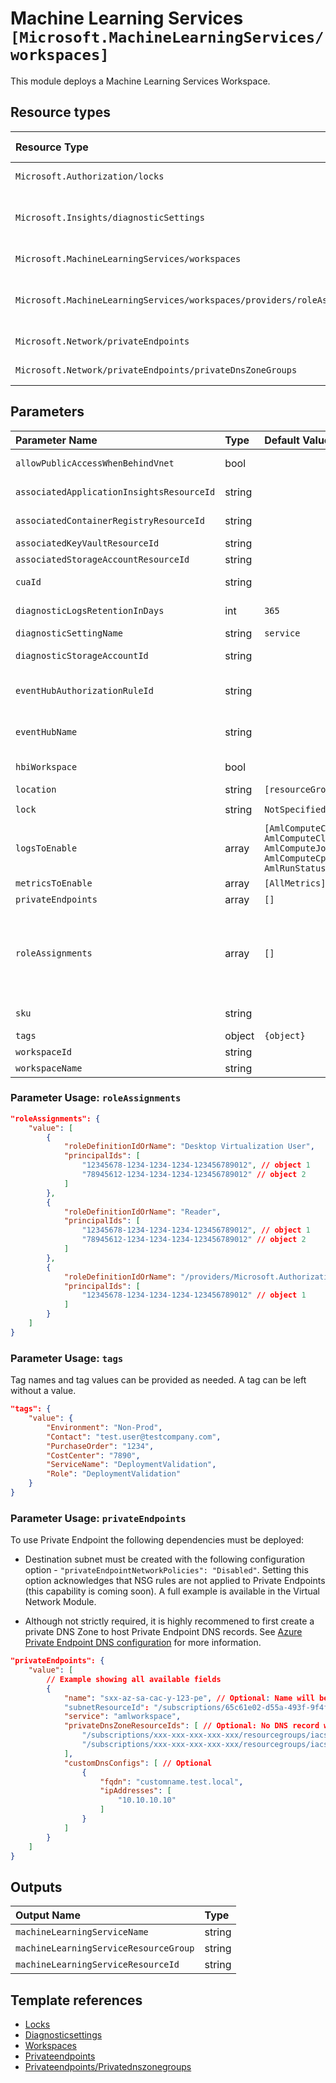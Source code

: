 # Machine Learning Services `[Microsoft.MachineLearningServices/workspaces]`

This module deploys a Machine Learning Services Workspace.

## Resource types

| Resource Type                                                            | Api Version        |
| :----------------------------------------------------------------------- | :----------------- |
| `Microsoft.Authorization/locks`                                          | 2016-09-01         |
| `Microsoft.Insights/diagnosticSettings`                                  | 2017-05-01-preview |
| `Microsoft.MachineLearningServices/workspaces`                           | 2021-04-01         |
| `Microsoft.MachineLearningServices/workspaces/providers/roleAssignments` | 2021-04-01-preview |
| `Microsoft.Network/privateEndpoints`                                     | 2021-05-01         |
| `Microsoft.Network/privateEndpoints/privateDnsZoneGroups`                | 2021-02-01         |

## Parameters

| Parameter Name                            | Type   | Default Value                                                                                                                     | Possible Values                                                                                                                   | Description                                                                                                                                                                                                                                                                                                                                                                                                    |
| :---------------------------------------- | :----- | :-------------------------------------------------------------------------------------------------------------------------------- | :-------------------------------------------------------------------------------------------------------------------------------- | :------------------------------------------------------------------------------------------------------------------------------------------------------------------------------------------------------------------------------------------------------------------------------------------------------------------------------------------------------------------------------------------------------------- |
| `allowPublicAccessWhenBehindVnet`         | bool   |                                                                                                                                   |                                                                                                                                   | Optional. The flag to indicate whether to allow public access when behind VNet.                                                                                                                                                                                                                                                                                                                                |
| `associatedApplicationInsightsResourceId` | string |                                                                                                                                   |                                                                                                                                   | Required. The resource id of the associated Application Insights.                                                                                                                                                                                                                                                                                                                                              |
| `associatedContainerRegistryResourceId`   | string |                                                                                                                                   |                                                                                                                                   | Optional. The resource id of the associated Container Registry.                                                                                                                                                                                                                                                                                                                                                |
| `associatedKeyVaultResourceId`            | string |                                                                                                                                   |                                                                                                                                   | Required. The resource id of the associated Key Vault.                                                                                                                                                                                                                                                                                                                                                         |
| `associatedStorageAccountResourceId`      | string |                                                                                                                                   |                                                                                                                                   | Required. The resource id of the associated Storage Account.                                                                                                                                                                                                                                                                                                                                                   |
| `cuaId`                                   | string |                                                                                                                                   |                                                                                                                                   | Optional. Customer Usage Attribution id (GUID). This GUID must be previously registered                                                                                                                                                                                                                                                                                                                        |
| `diagnosticLogsRetentionInDays`           | int    | `365`                                                                                                                             |                                                                                                                                   | Optional. Specifies the number of days that logs will be kept for; a value of 0 will retain data indefinitely.                                                                                                                                                                                                                                                                                                 |
| `diagnosticSettingName`                   | string | `service`                                                                                                                         |                                                                                                                                   | Optional. The name of the Diagnostic setting.                                                                                                                                                                                                                                                                                                                                                                  |
| `diagnosticStorageAccountId`              | string |                                                                                                                                   |                                                                                                                                   | Optional. Resource identifier of the Diagnostic Storage Account.                                                                                                                                                                                                                                                                                                                                               |
| `eventHubAuthorizationRuleId`             | string |                                                                                                                                   |                                                                                                                                   | Optional. Resource ID of the event hub authorization rule for the Event Hubs namespace in which the event hub should be created or streamed to.                                                                                                                                                                                                                                                                |
| `eventHubName`                            | string |                                                                                                                                   |                                                                                                                                   | Optional. Name of the event hub within the namespace to which logs are streamed. Without this, an event hub is created for each log category.                                                                                                                                                                                                                                                                  |
| `hbiWorkspace`                            | bool   |                                                                                                                                   |                                                                                                                                   | Optional. The flag to signal HBI data in the workspace and reduce diagnostic data collected by the service.                                                                                                                                                                                                                                                                                                    |
| `location`                                | string | `[resourceGroup().location]`                                                                                                      |                                                                                                                                   | Optional. Location for all resources.                                                                                                                                                                                                                                                                                                                                                                          |
| `lock`                                    | string | `NotSpecified`                                                                                                                    | `[CanNotDelete, NotSpecified, ReadOnly]`                                                                                          | Optional. Specify the type of lock.                                                                                                                                                                                                                                                                                                                                                                            |
| `logsToEnable`                            | array  | `[AmlComputeClusterEvent, AmlComputeClusterNodeEvent, AmlComputeJobEvent, AmlComputeCpuGpuUtilization, AmlRunStatusChangedEvent]` | `[AmlComputeClusterEvent, AmlComputeClusterNodeEvent, AmlComputeJobEvent, AmlComputeCpuGpuUtilization, AmlRunStatusChangedEvent]` | Optional. The name of logs that will be streamed.                                                                                                                                                                                                                                                                                                                                                              |
| `metricsToEnable`                         | array  | `[AllMetrics]`                                                                                                                    | `[AllMetrics]`                                                                                                                    | Optional. The name of metrics that will be streamed.                                                                                                                                                                                                                                                                                                                                                           |
| `privateEndpoints`                        | array  | `[]`                                                                                                                              |                                                                                                                                   | Optional. Configuration Details for private endpoints.                                                                                                                                                                                                                                                                                                                                                         |
| `roleAssignments`                         | array  | `[]`                                                                                                                              |                                                                                                                                   | Optional. Array of role assignment objects that contain the 'roleDefinitionIdOrName' and 'principalId' to define RBAC role assignments on this resource. In the roleDefinitionIdOrName attribute, you can provide either the display name of the role definition, or its fully qualified ID in the following format: '/providers/Microsoft.Authorization/roleDefinitions/c2f4ef07-c644-48eb-af81-4b1b4947fb11' |
| `sku`                                     | string |                                                                                                                                   | `[Basic, Enterprise]`                                                                                                             | Required. Specifies the sku, also referred as 'edition' of the Azure Machine Learning workspace.                                                                                                                                                                                                                                                                                                               |
| `tags`                                    | object | `{object}`                                                                                                                        |                                                                                                                                   | Optional. Resource tags.                                                                                                                                                                                                                                                                                                                                                                                       |
| `workspaceId`                             | string |                                                                                                                                   |                                                                                                                                   | Optional. Resource identifier of Log Analytics.                                                                                                                                                                                                                                                                                                                                                                |
| `workspaceName`                           | string |                                                                                                                                   |                                                                                                                                   | Required. The name of the machine learning workspace.                                                                                                                                                                                                                                                                                                                                                          |

### Parameter Usage: `roleAssignments`

```json
"roleAssignments": {
    "value": [
        {
            "roleDefinitionIdOrName": "Desktop Virtualization User",
            "principalIds": [
                "12345678-1234-1234-1234-123456789012", // object 1
                "78945612-1234-1234-1234-123456789012" // object 2
            ]
        },
        {
            "roleDefinitionIdOrName": "Reader",
            "principalIds": [
                "12345678-1234-1234-1234-123456789012", // object 1
                "78945612-1234-1234-1234-123456789012" // object 2
            ]
        },
        {
            "roleDefinitionIdOrName": "/providers/Microsoft.Authorization/roleDefinitions/c2f4ef07-c644-48eb-af81-4b1b4947fb11",
            "principalIds": [
                "12345678-1234-1234-1234-123456789012" // object 1
            ]
        }
    ]
}
```

### Parameter Usage: `tags`

Tag names and tag values can be provided as needed. A tag can be left without a value.

```json
"tags": {
    "value": {
        "Environment": "Non-Prod",
        "Contact": "test.user@testcompany.com",
        "PurchaseOrder": "1234",
        "CostCenter": "7890",
        "ServiceName": "DeploymentValidation",
        "Role": "DeploymentValidation"
    }
}
```

### Parameter Usage: `privateEndpoints`

To use Private Endpoint the following dependencies must be deployed:

- Destination subnet must be created with the following configuration option - `"privateEndpointNetworkPolicies": "Disabled"`.  Setting this option acknowledges that NSG rules are not applied to Private Endpoints (this capability is coming soon). A full example is available in the Virtual Network Module.

- Although not strictly required, it is highly recommened to first create a private DNS Zone to host Private Endpoint DNS records. See [Azure Private Endpoint DNS configuration](https://docs.microsoft.com/en-us/azure/private-link/private-endpoint-dns) for more information.

```json
"privateEndpoints": {
    "value": [
        // Example showing all available fields
        {
            "name": "sxx-az-sa-cac-y-123-pe", // Optional: Name will be automatically generated if one is not provided here
            "subnetResourceId": "/subscriptions/65c61e02-d55a-493f-9f4f-741a6cfc0c49/resourceGroups/validation-rg/providers/Microsoft.Network/virtualNetworks/sxx-az-vnet-weu-x-001/subnets/sxx-az-subnet-weu-x-001",
            "service": "amlworkspace",
            "privateDnsZoneResourceIds": [ // Optional: No DNS record will be created if a private DNS zone Resource ID is not specified
                "/subscriptions/xxx-xxx-xxx-xxx-xxx/resourcegroups/iacs/providers/Microsoft.Network/privateDnsZones/privatelink.api.azureml.ms",
                "/subscriptions/xxx-xxx-xxx-xxx-xxx/resourcegroups/iacs/providers/Microsoft.Network/privateDnsZones/privatelink.notebooks.azure.net"
            ],
            "customDnsConfigs": [ // Optional
                {
                    "fqdn": "customname.test.local",
                    "ipAddresses": [
                        "10.10.10.10"
                    ]
                }
            ]
        }
    ]
}
```

## Outputs

| Output Name                           | Type   |
| :------------------------------------ | :----- |
| `machineLearningServiceName`          | string |
| `machineLearningServiceResourceGroup` | string |
| `machineLearningServiceResourceId`    | string |

## Template references

- [Locks](https://docs.microsoft.com/en-us/azure/templates/Microsoft.Authorization/2016-09-01/locks)
- [Diagnosticsettings](https://docs.microsoft.com/en-us/azure/templates/Microsoft.Insights/2017-05-01-preview/diagnosticSettings)
- [Workspaces](https://docs.microsoft.com/en-us/azure/templates/Microsoft.MachineLearningServices/2021-04-01/workspaces)
- [Privateendpoints](https://docs.microsoft.com/en-us/azure/templates/Microsoft.Network/2021-05-01/privateEndpoints)
- [Privateendpoints/Privatednszonegroups](https://docs.microsoft.com/en-us/azure/templates/Microsoft.Network/2021-02-01/privateEndpoints/privateDnsZoneGroups)
